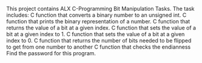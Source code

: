 This project contains ALX C-Programming Bit Manipulation Tasks.
The task includes:
C function that converts a binary number to an unsigned int.
C function that prints the binary representation of a number.
C function that returns the value of a bit at a given index.
C function that sets the value of a bit at a given index to 1.
C function that sets the value of a bit at a given index to 0.
C function that returns the number of bits needed to be flipped to get from one number to another
C function that checks the endianness
Find the password for this program.
